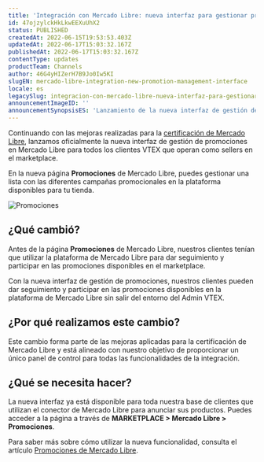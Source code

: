 ```yaml
---
title: 'Integración con Mercado Libre: nueva interfaz para gestionar promociones'
id: 47ojzylckHkLkwEEXuUhX2
status: PUBLISHED
createdAt: 2022-06-15T19:53:53.403Z
updatedAt: 2022-06-17T15:03:32.167Z
publishedAt: 2022-06-17T15:03:32.167Z
contentType: updates
productTeam: Channels
author: 46G4yHIZerH7B9Jo0Iw5KI
slugEN: mercado-libre-integration-new-promotion-management-interface
locale: es
legacySlug: integracion-con-mercado-libre-nueva-interfaz-para-gestionar-promociones
announcementImageID: ''
announcementSynopsisES: 'Lanzamiento de la nueva interfaz de gestión de promociones de Mercado Libre'
---
```


Continuando con las mejoras realizadas para la [certificación de Mercado Libre](https://help.vtex.com/es/announcements/vtex-agora-e-oficialmente-um-parceiro-certificado-do-mercado-livre-no-brasil--34D14K2Y6ogJs3OxKpQUrJ), lanzamos oficialmente la nueva interfaz de gestión de promociones en Mercado Libre para todos los clientes VTEX que operan como sellers en el marketplace.

En la nueva página **Promociones** de Mercado Libre, puedes gestionar una lista con las diferentes campañas promocionales en la plataforma disponibles para tu tienda.

![Promociones](//images.ctfassets.net/alneenqid6w5/2drMTXsElqn1iLe0WnVuTa/81ac8a2fea28f3db675cc33ef164ab8c/Promociones.gif)

## ¿Qué cambió?

Antes de la página **Promociones** de Mercado Libre, nuestros clientes tenían que utilizar la plataforma de Mercado Libre para dar seguimiento y participar en las promociones disponibles en el marketplace.

Con la nueva interfaz de gestión de promociones, nuestros clientes pueden dar seguimiento y participar en las promociones disponibles en la plataforma de Mercado Libre sin salir del entorno del Admin VTEX.

## ¿Por qué realizamos este cambio?

Este cambio forma parte de las mejoras aplicadas para la certificación de Mercado Libre y está alineado con nuestro objetivo de proporcionar un único panel de control para todas las funcionalidades de la integración. 

## ¿Qué se necesita hacer?

La nueva interfaz ya está disponible para toda nuestra base de clientes que utilizan el conector de Mercado Libre para anunciar sus productos. Puedes acceder a la página a través de **MARKETPLACE > Mercado Libre > Promociones**.

Para saber más sobre cómo utilizar la nueva funcionalidad, consulta el artículo [Promociones de Mercado Libre](https://help.vtex.com/es/tutorial/promocoes-do-mercado-livre-beta--3pEqEnru6H2JcZzYVioT5f).
